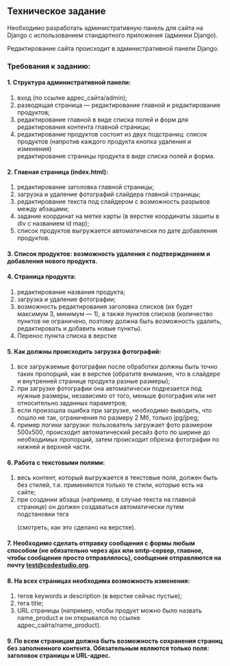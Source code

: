 ## Техническое задание

Необходимо разработать административную панель для сайта на Django с использованием стандартного приложения (админки Django).

Редактирование сайта происходит в административной панели Django.


### Требования к заданию:

#### 1. Структура административной панели:

1) вход (по ссылке адрес_сайта/admin); 
2) разводящая страница — редактирование главной и редактирование продуктов; 
3) редактирование главной в виде списка полей и форм для редактирования контента главной страницы; 
4) редактирование продуктов состоит из двух подстраниц: 
список продуктов (напротив каждого продукта кнопка удаления и изменения)  
редактирование страницы продукта в виде списка полей и форма.  

#### 2. Главная страница (index.html):
1) редактирование заголовка главной страницы; 
2) загрузка и удаление фотографий слайдера главной страницы; 
3) редактирование текста под слайдером с возможность разрывов между абзацами; 
4) задание координат на метке карты (в верстке координаты зашиты в div с названием id map); 
5) список продуктов выгружается автоматически по дате добавления продуктов.

#### 3. Список продуктов: возможность удаления с подтверждением и добавления нового продукта.

#### 4. Страница продукта:
1) редактирование названия продукта; 
2) загрузка и удаление фотографии; 
3) возможность редактирования заголовка списков (их будет максимум 3, минимум — 1), а также пунктов списков (количество пунктов не ограничено, поэтому должна быть возможность удалить, редактировать и добавить новые пункты). 
4) Перенос пункта списка в верстке

#### 5. Как должны происходить загрузка фотографий:
1) все загружаемые фотографии после обработки должны быть точно таких пропорций, как в верстке (обратите внимание, что в слайдере и внутренней странице продукта разные размеры);
2) при загрузке фотографии она автоматически подрезается под нужные размеры, независимо от того, меньше фотография или нет относительно заданных параметров;
3) если произошла ошибка при загрузке, необходимо выводить, что пошло не так, ограничения по размеру 2 Мб, только jpg/jpeg; 
4) пример логики загрузки: пользователь загружает фото размером 500x500, происходит автоматический ресайз фото по ширине до необходимых пропорций, затем происходит обрезка фотографии по нижней и верхней части.

#### 6. Работа с текстовыми полями:
1) весь контент, который выгружается в текстовые поля, должен быть без стилей, т.е. применяются только те стили, которые есть на сайте; 
2) при создании абзаца (например, в случае текста на главной странице) он должен создаваться автоматически путем подстановки тега <p></p> (смотреть, как это сделано на верстке). 

#### 7. Необходимо сделать отправку сообщения с формы любым способом (не обязательно через ajax или smtp-сервер, главное, чтобы сообщение просто отправлялось), сообщения отправляются на почту test@codestudio.org.

#### 8. На всех страницах необходима возможность изменения:
1) тегов keywords и description (в верстке сейчас пустые); 
2) тега title; 
3) URL страницы (например, чтобы продукт можно было назвать name_product и он открывался по ссылке адрес_сайта/name_product). 

#### 9. По всем страницам должна быть возможность сохранения страниц без заполненного контента. Обязательным являются только поля: заголовок страницы и URL-адрес.


